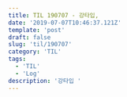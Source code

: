 ```yaml
---
title: TIL 190707 - 강타입, 
date: '2019-07-07T10:46:37.121Z'
template: 'post'
draft: false
slug: 'til/190707'
category: 'TIL'
tags:
  - 'TIL'
  - 'Log'
description: '강타입 '
---
```




